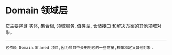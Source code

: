 ﻿Domain  领域层
===========================
它主要包含 实体, 集合根, 领域服务, 值类型, 仓储接口 和解决方案的其他领域对象。

****

	它依赖 Domain.Shared 项目,因为项目中会用到它的一些常量,枚举和定义其他对象.